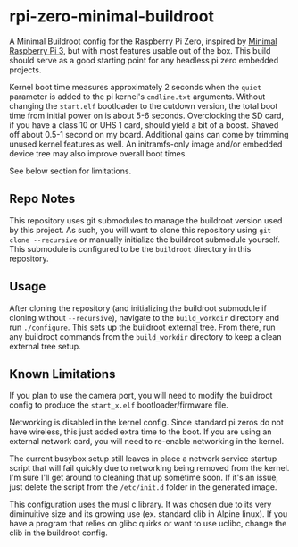 # rpi-zero-minimal-buildroot

A Minimal Buildroot config for the Raspberry Pi Zero, inspired by [Minimal Raspberry Pi 3](https://github.com/romainreignier/minimal_raspberrypi_buildroot), but with most features usable out of the box. This build should serve as a good starting point for any headless pi zero embedded projects.

Kernel boot time measures approximately 2 seconds when the `quiet` parameter is added to the pi kernel's `cmdline.txt` arguments. Without changing the `start.elf` bootloader to the cutdown version, the total boot time from initial power on is about 5-6 seconds. Overclocking the SD card, if you have a class 10 or UHS 1 card, should yield a bit of a boost. Shaved off about 0.5-1 second on my board. Additional gains can come by trimming unused kernel features as well. An initramfs-only image and/or embedded device tree may also improve overall boot times.

See below section for limitations.

## Repo Notes

This repository uses git submodules to manage the buildroot version used by this project. As such, you will want to clone this repository using `git clone --recursive` or manually initialize the buildroot submodule yourself. This submodule is configured to be the `buildroot` directory in this repository.

## Usage

After cloning the repository (and initializing the buildroot submodule if cloning without `--recursive`), navigate to the `build_workdir` directory and run `./configure`. This sets up the buildroot external tree. From there, run any buildroot commands from the `build_workdir` directory to keep a clean external tree setup.

## Known Limitations

If you plan to use the camera port, you will need to modify the buildroot config to produce the `start_x.elf` bootloader/firmware file.

Networking is disabled in the kernel config. Since standard pi zeros do not have wireless, this just added extra time to the boot. If you are using an external network card, you will need to re-enable networking in the kernel.

The current busybox setup still leaves in place a network service startup script that will fail quickly due to networking being removed from the kernel. I'm sure I'll get around to cleaning that up sometime soon. If it's an issue, just delete the script from the `/etc/init.d` folder in the generated image.

This configuration uses the musl c library. It was chosen due to its very diminuitive size and its growing use (ex. standard clib in Alpine linux). If you have a program that relies on glibc quirks or want to use uclibc, change the clib in the buildroot config.
